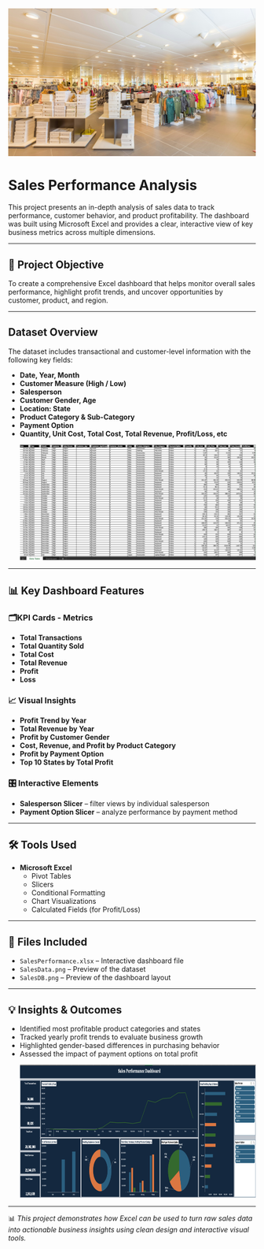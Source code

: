 # 
<p align="center">
    <img src="retail.jpg" alt="image" width="800" height="300"/>
  </p>
  
# Sales Performance Analysis 

This project presents an in-depth analysis of sales data to track performance, customer behavior, and product profitability. The dashboard was built using Microsoft Excel and provides a clear, interactive view of key business metrics across multiple dimensions.
  
---

## 🎯 Project Objective

To create a comprehensive Excel dashboard that helps monitor overall sales performance, highlight profit trends, and uncover opportunities by customer, product, and region.

---
## Dataset Overview

The dataset includes transactional and customer-level information with the following key fields:

- **Date, Year, Month**
- **Customer Measure (High / Low)**
- **Salesperson**
- **Customer Gender, Age**
- **Location: State**
- **Product Category & Sub-Category**
- **Payment Option**
- **Quantity, Unit Cost, Total Cost, Total Revenue, Profit/Loss, etc**
  <p align="center">
  <img src="SalesData.png" alt="Sales Dataset" width="800"/>
</p>

---


## 📊 Key Dashboard Features

### 🗂️KPI Cards - Metrics 
- **Total Transactions**
- **Total Quantity Sold**
- **Total Cost**
- **Total Revenue**
- **Profit**
- **Loss**

### 📈 Visual Insights
- **Profit Trend by Year**
- **Total Revenue by Year**
- **Profit by Customer Gender**
- **Cost, Revenue, and Profit by Product Category**
- **Profit by Payment Option**
- **Top 10 States by Total Profit**

### 🎛️ Interactive Elements
- **Salesperson Slicer** – filter views by individual salesperson
- **Payment Option Slicer** – analyze performance by payment method

---

## 🛠 Tools Used

- **Microsoft Excel**
  - Pivot Tables
  - Slicers
  - Conditional Formatting
  - Chart Visualizations
  - Calculated Fields (for Profit/Loss)

---

## 📁 Files Included

- `SalesPerformance.xlsx` – Interactive dashboard file  
- `SalesData.png` – Preview of the dataset 
- `SalesDB.png` – Preview of the dashboard layout
  
---

## 💡 Insights & Outcomes

- Identified most profitable product categories and states
- Tracked yearly profit trends to evaluate business growth
- Highlighted gender-based differences in purchasing behavior
- Assessed the impact of payment options on total profit
  <p align="center">
  <img src="SalesDB.png" alt="Sales Dashboard" width="900" height="270"/>
</p>

---

📊 *This project demonstrates how Excel can be used to turn raw sales data into actionable business insights using clean design and interactive visual tools.*
